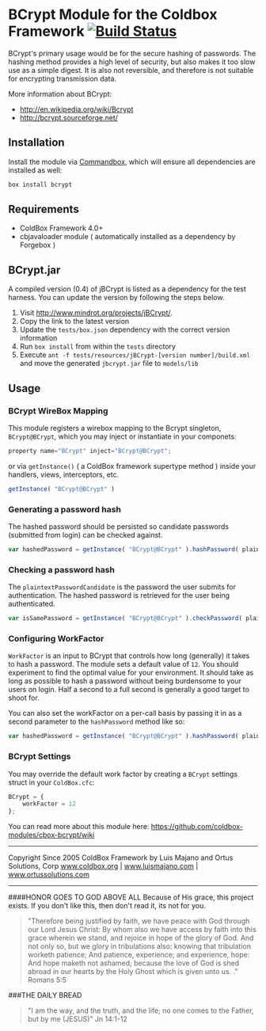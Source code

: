 # BCrypt Module for the Coldbox Framework [![Build Status](https://travis-ci.org/coldbox-modules/cbox-bcrypt.svg?branch=master)](https://travis-ci.org/coldbox-modules/cbox-bcrypt)

BCrypt's primary usage would be for the secure hashing of passwords.  The hashing method provides a high level of security, but also makes it too slow use as a simple digest. It is also not reversible, and therefore is not suitable for encrypting transmission data.


More information about BCrypt:

* http://en.wikipedia.org/wiki/Bcrypt
* http://bcrypt.sourceforge.net/

## Installation

Install the module via [Commandbox](https://www.ortussolutions.com/products/commandbox), which will ensure all dependencies are installed as well:

```bash
box install bcrypt
```

## Requirements

* ColdBox Framework 4.0+
* cbjavaloader module ( automatically installed as a dependency by Forgebox )  

## BCrypt.jar
A compiled version (0.4) of jBCrypt is listed as a dependency for the test harness.  You can update the version by following the steps below.

1. Visit http://www.mindrot.org/projects/jBCrypt/.
2. Copy the link to the latest version
3. Update the `tests/box.json` dependency with the correct version information
4. Run `box install` from within the `tests` directory
5. Execute `ant -f tests/resources/jBCrypt-[version number]/build.xml` and move the generated `jbcrypt.jar` file to `models/lib`


## Usage


### BCrypt WireBox Mapping

This module registers a wirebox mapping to the Bcrypt singleton, `BCrypt@BCrypt`, which you may inject or instantiate in your componets:

```js
property name="BCrypt" inject="BCrypt@BCrypt";
```

or via `getInstance()` ( a ColdBox framework supertype method ) inside your handlers, views, interceptors, etc.

```js
getInstance( "BCrypt@BCrypt" )
```

### Generating a password hash

The hashed password should be persisted so candidate passwords (submitted from login) can be checked against.

```js
var hashedPassword = getInstance( "BCrypt@BCrypt" ).hashPassword( plaintextPassword );
```
    
### Checking a password hash

The `plaintextPasswordCandidate` is the password the user submits for authentication.  The hashed password is retrieved for the user being authenticated.

```js
var isSamePassword = getInstance( "BCrypt@BCrypt" ).checkPassword( plaintextPasswordCandidate, hashedPassword );
```

### Configuring WorkFactor

`WorkFactor` is an input to BCrypt that controls how long (generally) it takes to hash a password.  The module sets a default value of `12`.  You should experiment to find the optimal value for your environment.  It should take as long as possible to hash a password without being burdensome to your users on login.  Half a second to a full second is generally a good target to shoot for.

You can also set the workFactor on a per-call basis by passing it in as a second parameter to the `hashPassword` method like so:

```js
var hashedPassword = getInstance( "BCrypt@BCrypt" ).hashPassword( plaintextPassword, 7 );
```

### BCrypt Settings

You may override the default work factor by creating a `BCrypt` settings struct in your `ColdBox.cfc`:


```js
BCrypt = {
    workFactor = 12
};
```

You can read more about this module here: https://github.com/coldbox-modules/cbox-bcrypt/wiki



********************************************************************************
Copyright Since 2005 ColdBox Framework by Luis Majano and Ortus Solutions, Corp
www.coldbox.org | www.luismajano.com | www.ortussolutions.com
********************************************************************************
####HONOR GOES TO GOD ABOVE ALL
Because of His grace, this project exists. If you don't like this, then don't read it, its not for you.

>"Therefore being justified by faith, we have peace with God through our Lord Jesus Christ:
By whom also we have access by faith into this grace wherein we stand, and rejoice in hope of the glory of God.
And not only so, but we glory in tribulations also: knowing that tribulation worketh patience;
And patience, experience; and experience, hope:
And hope maketh not ashamed; because the love of God is shed abroad in our hearts by the 
Holy Ghost which is given unto us. ." Romans 5:5

###THE DAILY BREAD
 > "I am the way, and the truth, and the life; no one comes to the Father, but by me (JESUS)" Jn 14:1-12

